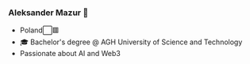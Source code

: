 ### Aleksander Mazur 👋

- Poland⬜🟥
- 🎓 Bachelor's degree @ AGH University of Science and Technology
- Passionate about AI and Web3
<!-- - ⏳🎓 Master's degree @ Warsaw University of Technology -->

<!-- Check out my webpage [here](https://aleksander2a.github.io/)

<!--
**Aleksander2a/Aleksander2a** is a ✨ _special_ ✨ repository because its `README.md` (this file) appears on your GitHub profile.

Here are some ideas to get you started:

- 🔭 I’m currently working on ...
- 🌱 I’m currently learning ...
- 👯 I’m looking to collaborate on ...
- 🤔 I’m looking for help with ...
- 💬 Ask me about ...
- 📫 How to reach me: ...
- 😄 Pronouns: ...
- ⚡ Fun fact: ...
-->

